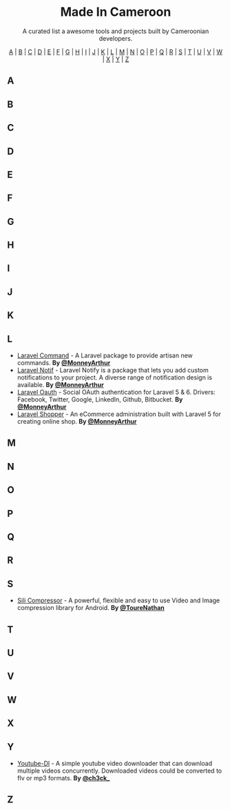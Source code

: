 <h1 align="center">Made In Cameroon</h1>
<p align="center">A curated list a awesome tools and projects built by Cameroonian developers.</p>

<p align="center">
  <a href="#A">A</a> | <a href="#B">B</a> | <a href="#C">C</a> | <a href="#D">D</a> | <a href="#E">E</a> | <a href="#F">F</a> | <a href="#G">G</a> | <a href="#H">H</a> | <a href="#I">I</a> | <a href="#J">J</a> | <a href="#K">K</a> | <a href="#L">L</a> | <a href="#M">M</a> | <a href="#N">N</a> | <a href="#O">O</a> | <a href="#P">P</a> | <a href="#Q">Q</a> | <a href="#R">R</a> | <a href="#S">S</a> | <a href="#T">T</a> | <a href="#U">U</a> | <a href="#V">V</a> | <a href="#W">W</a> | <a href="#X">X</a> | <a href="#Y">Y</a> | <a href="#Z">Z</a>
</p>

## <a name="A"> </a>A
## <a name="B"> </a>B
## <a name="C"> </a>C
## <a name="D"> </a>D
## <a name="E"> </a>E
## <a name="F"> </a>F
## <a name="G"> </a>G
## <a name="H"> </a>H
## <a name="I"> </a>I
## <a name="J"> </a>J
## <a name="K"> </a>K
## <a name="L"> </a>L

* [Laravel Command](https://github.com/mckenziearts/laravel-command) - A Laravel package to provide artisan new commands. **By [@MonneyArthur](https://twitter.com/monneyarthur)**
* [Laravel Notif](https://github.com/mckenziearts/laravel-notify) - Laravel Notify is a package that lets you add custom notifications to your project. A diverse range of notification design is available. **By [@MonneyArthur](https://twitter.com/monneyarthur)**
* [Laravel Oauth](https://github.com/mckenziearts/laravel-oauth) - Social OAuth authentication for Laravel 5 & 6. Drivers: Facebook, Twitter, Google, LinkedIn, Github, Bitbucket. **By [@MonneyArthur](hhttps://twitter.com/monneyarthur)**
* [Laravel Shopper](https://github.com/shopperlabs/shopper) - An eCommerce administration built with Laravel 5 for creating online shop. **By [@MonneyArthur](https://twitter.com/monneyarthur)**

## <a name="M"> </a>M
## <a name="N"> </a>N
## <a name="O"> </a>O
## <a name="P"> </a>P
## <a name="Q"> </a>Q
## <a name="R"> </a>R
## <a name="S"> </a>S

* [Sili Compressor](https://github.com/Tourenathan-G5organisation/SiliCompressor) - A powerful, flexible and easy to use Video and Image compression library for Android. **By [@ToureNathan](https://twitter.com/tourenathan)**

## <a name="T"> </a>T
## <a name="U"> </a>U
## <a name="V"> </a>V
## <a name="W"> </a>W
## <a name="X"> </a>X
## <a name="Y"> </a>Y

* [Youtube-Dl](https://github.com/ch3ck/youtube-dl) - A simple youtube video downloader that can download multiple videos concurrently. Downloaded videos could be converted to flv or mp3 formats. **By [@ch3ck_](https://twitter.com/ch3ck_)**
  
## <a name="Z"> </a>Z